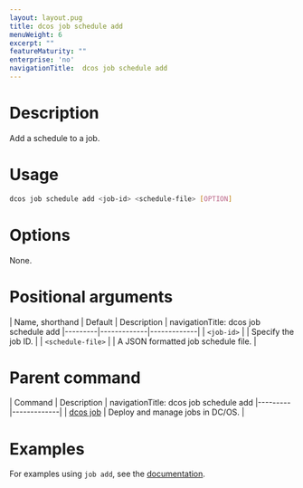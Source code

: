```yaml
---
layout: layout.pug
title: dcos job schedule add
menuWeight: 6
excerpt: ""
featureMaturity: ""
enterprise: 'no'
navigationTitle:  dcos job schedule add
---
```


<!-- This source repo for this topic is https://github.com/dcos/dcos-docs -->

    
# Description
Add a schedule to a job.

# Usage

```bash
dcos job schedule add <job-id> <schedule-file> [OPTION]
```

# Options

None.

# Positional arguments

| Name, shorthand | Default | Description |
navigationTitle:  dcos job schedule add
|---------|-------------|-------------|
| `<job-id>`   |             |  Specify the job ID. |
| `<schedule-file>`   |             |  A JSON formatted job schedule file. |

# Parent command

| Command | Description |
navigationTitle:  dcos job schedule add
|---------|-------------|
| [dcos job](/docs/1.10/cli/command-reference/dcos-job/) |  Deploy and manage jobs in DC/OS. |

# Examples

For examples using `job add`, see the [documentation](/docs/1.10/deploying-jobs/examples/#create-job-schedule).
